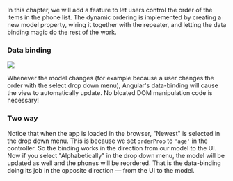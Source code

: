 In this chapter, we will add a feature to let users control the order of the items in the phone
list. The dynamic ordering is implemented by creating a new model property, wiring it together with
the repeater, and letting the data binding magic do the rest of the work.

### Data binding

<img class="diagram" src="http://live4code.github.io/angular-phonecat/tutorial_04.png">

Whenever the model changes (for example because a user changes the order with the select drop down menu), Angular's
data-binding will cause the view to automatically update. No bloated DOM manipulation code is
necessary!

### Two way

Notice that when the app is loaded in the browser, "Newest" is selected in the drop down menu. 
This is because we set `orderProp` to `'age'` in the controller. So the binding works in the direction from our model to the UI. 
Now if you select "Alphabetically" in the drop down menu, the model will be updated as well and the phones
will be reordered. That is the data-binding doing its job in the opposite direction — from the UI
to the model.